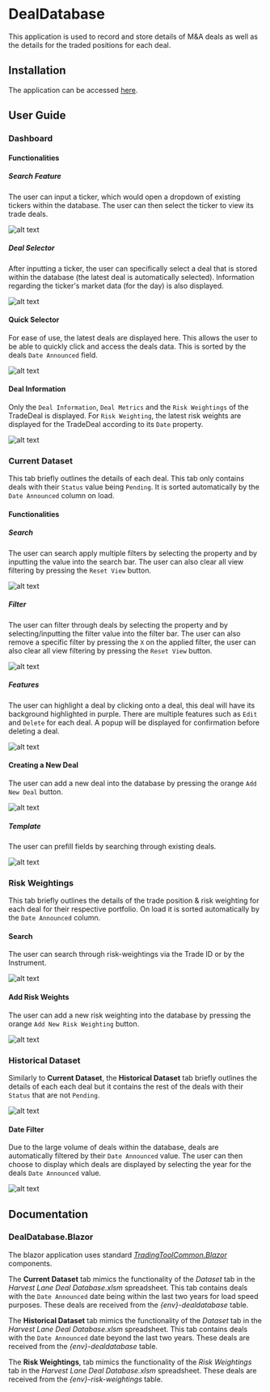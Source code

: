   
# DealDatabase

This application is used to record and store details of M&A deals as well as the details for the traded positions for each deal.

## Installation

The application can be accessed [here](https://dealdatabase.hlamtools.trade).

## User Guide

### Dashboard

#### Functionalities

##### Search Feature

The user can input a ticker, which would open a dropdown of existing tickers within the database. The user can then select the ticker to view its trade deals.

![alt text](https://hlam-static-public.s3.ap-southeast-2.amazonaws.com/dealdatabase-dashboard-search.png)

##### Deal Selector

After inputting a ticker, the user can specifically select a deal that is stored within the database (the latest deal is automatically selected). Information regarding the ticker's market data (for the day) is also displayed.

![alt text](https://hlam-static-public.s3.ap-southeast-2.amazonaws.com/dealdatabase-dashboard-dropdown-data.png)

#### Quick Selector

For ease of use, the latest deals are displayed here. This allows the user to be able to quickly click and access the deals data. This is sorted by the deals `Date Announced` field.

![alt text](https://hlam-static-public.s3.ap-southeast-2.amazonaws.com/dealdatabase-dashboard-quickselector.png)

#### Deal Information

Only the `Deal Information`, `Deal Metrics` and the `Risk Weightings` of the TradeDeal is displayed. For `Risk Weighting`, the latest risk weights are displayed for the TradeDeal according to its `Date` property.

![alt text](https://hlam-static-public.s3.ap-southeast-2.amazonaws.com/dealdatabase-dashboard-tradeid-information.png)

### Current Dataset

This tab briefly outlines the details of each deal. This tab only contains deals with their `Status` value being `Pending`. It is sorted automatically by the `Date Announced` column on load.

#### Functionalities

##### Search

The user can search apply multiple filters by selecting the property and by inputting the value into the search bar. The user can also clear all view filtering by pressing the `Reset View` button.

![alt text](https://hlam-static-public.s3.ap-southeast-2.amazonaws.com/dealdatabase-currentdataset-search.png)

##### Filter

The user can filter through deals by selecting the property and by selecting/inputting the filter value into the filter bar. The user can also remove a specific filter by pressing the `X` on the applied filter, the user can also clear all view filtering by pressing the `Reset View` button.

![alt text](https://hlam-static-public.s3.ap-southeast-2.amazonaws.com/dealdatabase-currentdataset-filter.png)

##### Features

The user can highlight a deal by clicking onto a deal, this deal will have its background highlighted in purple. There are multiple features such as `Edit` and `Delete` for each deal. A popup will be displayed for confirmation before deleting a deal.

![alt text](https://hlam-static-public.s3.ap-southeast-2.amazonaws.com/dealdatabase-currentdataset-features.png)

#### Creating a New Deal

The user can add a new deal into the database by pressing the orange `Add New Deal` button.

![alt text](https://hlam-static-public.s3.ap-southeast-2.amazonaws.com/dealdatabase-currentdataset-add-deal.png)

##### Template

The user can prefill fields by searching through existing deals.

![alt text](https://hlam-static-public.s3.ap-southeast-2.amazonaws.com/dealdatabase-currentdataset-add-deal-template.png)

### Risk Weightings

This tab briefly outlines the details of the trade position & risk weighting for each deal for their respective portfolio. On load it is sorted automatically by the `Date Announced` column.

#### Search

The user can search through risk-weightings via the Trade ID or by the Instrument.

![alt text](https://hlam-static-public.s3.ap-southeast-2.amazonaws.com/dealdatabase-riskweightings-search.png)

#### Add Risk Weights

The user can add a new risk weighting into the database by pressing the orange `Add New Risk Weighting` button.

![alt text](https://hlam-static-public.s3.ap-southeast-2.amazonaws.com/dealdatabase-riskweightings-addriskweights.png)

### Historical Dataset

Similarly to __Current Dataset__, the __Historical Dataset__ tab briefly outlines the details of each each deal but it contains the rest of the deals with their `Status` that are not `Pending`.

![alt text](https://hlam-static-public.s3.ap-southeast-2.amazonaws.com/dealdatabase-historicaldataset.png)

#### Date Filter

Due to the large volume of deals within the database, deals are automatically filtered by their `Date Announced` value. The user can then choose to display which deals are displayed by selecting the year for the deals `Date Announced` value.

![alt text](https://hlam-static-public.s3.ap-southeast-2.amazonaws.com/dealdatabase-historicaldataset-datefilter.png)
  
## Documentation

### DealDatabase.Blazor

The blazor application uses standard *[TradingToolCommon.Blazor](https://github.com/hlam-developers/TradingToolCommon)* components.

The __Current Dataset__ tab mimics the functionality of the *Dataset* tab in the *Harvest Lane Deal Database.xlsm* spreadsheet. This tab contains deals with the `Date Announced` date being within the last two years for load speed purposes. These deals are received from the *{env}-dealdatabase* table.

The __Historical Dataset__ tab mimics the functionality of the *Dataset* tab in the *Harvest Lane Deal Database.xlsm* spreadsheet. This tab contains deals with the `Date Announced` date beyond the last two years. These deals are received from the *{env}-dealdatabase* table.

The __Risk Weightings__, tab mimics the functionality of the *Risk Weightings* tab in the *Harvest Lane Deal Database.xlsm* spreadsheet. These deals are received from the *{env}-risk-weightings* table.